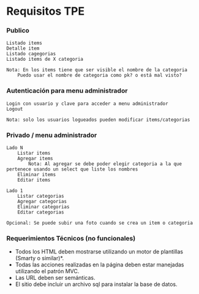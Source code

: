 # Requisitos TPE

### Publico
    Listado items
    Detalle item
    Listado cagegorias
    Listado items de X categoria

    Nota: En los items tiene que ser visible el nombre de la categoria
        Puedo usar el nombre de categoria como pk? o está mal visto?

### Autenticación para menu administrador
    Login con usuario y clave para acceder a menu administrador
    Logout
    
    Nota: solo los usuarios logueados pueden modificar items/categorias

### Privado / menu administrador
    Lado N
        Listar items
        Agregar items
            Nota: Al agregar se debe poder elegir categoria a la que pertenece usando un select que liste los nombres
        Eliminar items
        Editar items
    
    Lado 1
        Listar categorias
        Agregar categorias
        Eliminar categorias
        Editar categorias

    Opcional: Se puede subir una foto cuando se crea un item o categoria

### Requerimientos Técnicos (no funcionales)
- Todos los HTML deben mostrarse utilizando un motor de plantillas (Smarty o similar)*.
- Todas las acciones realizadas en la página deben estar manejadas utilizando el patrón MVC.
- Las URL deben ser semánticas.
- El sitio debe incluir un archivo sql para instalar la base de datos.
